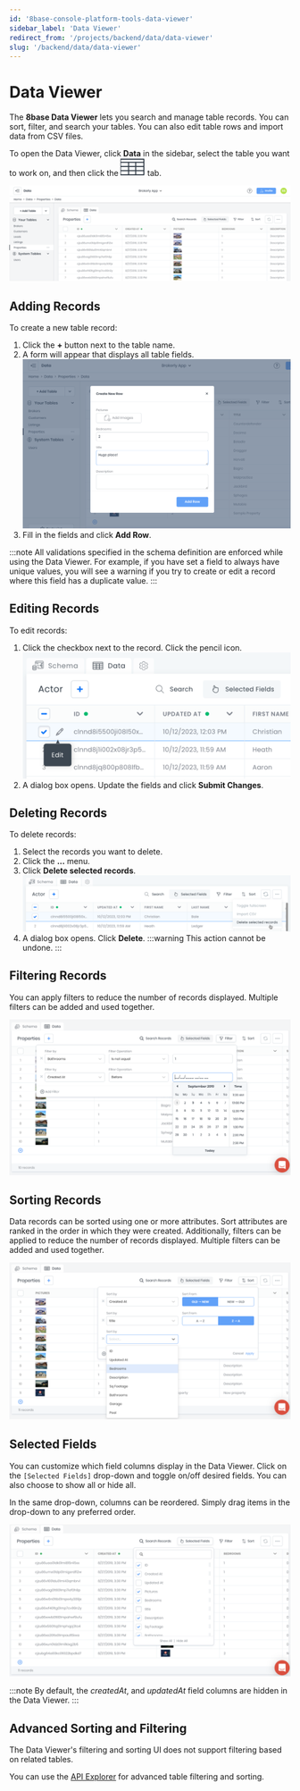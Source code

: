 ```yaml
---
id: '8base-console-platform-tools-data-viewer'
sidebar_label: 'Data Viewer'
redirect_from: '/projects/backend/data/data-viewer'
slug: '/backend/data/data-viewer'
---
```

# Data Viewer

 The **8base Data Viewer** lets you search and manage table records. You can sort, filter, and search your tables. You can also edit table rows and import data from CSV files. 
 
To open the Data Viewer, click **Data** in the sidebar, select the table you want to work on, and then click the ![data](../../_images/_icons/ic_data_table.svg) tab.

![8Base Data Viewer](../_images/data-viewer.png)

## Adding Records

To create a new table record: 

1. Click the **+** button next to the table name. 
2. A form will appear that displays all table fields.
![Adding a new record in the Data Viewer](../_images/data-viewer-add.png)
3. Fill in the fields and click **Add Row**.

:::note
All validations specified in the schema definition are enforced while using the Data Viewer. For example, if you have set a field to always have unique values, you will see a warning if you try to create or edit a record where this field has a duplicate value.
:::

## Editing Records

To edit records:

1. Click the checkbox next to the record. Click the pencil icon.
![Edit button in Data Viewer](_images/ui_dataviewer_editrow.png)
2. A dialog box opens. Update the fields and click **Submit Changes**.

## Deleting Records

To delete records:

1. Select the records you want to delete.
2. Click the **...** menu.
3. Click **Delete selected records**.
![Deleting records](_images/ui_dataviewer_delete.png)
4. A dialog box opens. Click **Delete**.
:::warning
This action cannot be undone.
:::

## Filtering Records

You can apply filters to reduce the number of records displayed. Multiple filters can be added and used together. 

![Filtering records in the Data Viewer](../_images/data-viewer-filtering.png)

## Sorting Records

Data records can be sorted using one or more attributes. Sort attributes are ranked in the order in which they were created. Additionally, filters can be applied to reduce the number of records displayed. Multiple filters can be added and used together. 

![Sorting records in the Data Viewer](../_images/data-viewer-sorting.png)

## Selected Fields

You can customize which field columns display in the Data Viewer. Click on the `[Selected Fields]` drop-down and toggle on/off desired fields. You can also choose to show all or hide all.

In the same drop-down, columns can be reordered. Simply drag items in the drop-down to any preferred order.

![Selecting fields in the Data Viewer](../_images/data-viewer-selected-fields.png)

:::note
By default, the _createdAt_, and _updatedAt_ field columns are hidden in the Data Viewer. 
:::

## Advanced Sorting and Filtering

The Data Viewer's filtering and sorting UI does not support filtering based on related tables.

You can use the [API Explorer](../8base-console-platform-tools-api-explorer.md) for advanced table filtering and sorting.